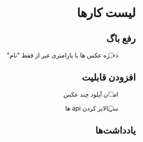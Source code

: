 <div style="text-align: right; direction: rtl;">

# لیست کارها

## رفع باگ
- [ ] ذخیره عکس ها با پارامتری غیر از فقط "نام"


## افزودن قابلیت
- [ ] امکان آپلود چند عکس
- [ ] سریالایز کردن api ها


## یادداشت‌ها


</div>
